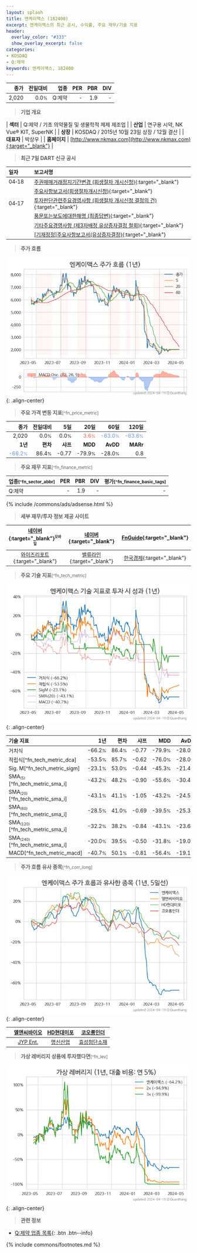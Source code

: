 ```yaml
---
layout: splash
title: 엔케이맥스 (182400)
excerpt: 엔케이맥스의 최근 공시, 수익률, 주요 재무/기술 지표
header:
  overlay_color: "#333"
  show_overlay_excerpt: false
categories:
- KOSDAQ
- Q:제약
keywords: 엔케이맥스, 182400
---
```


| **종가** | **전일대비** | **업종** | **PER** | **PBR** | **DIV** |
| -------: | -----------: | -------: | ------: | ------: | ------: |
| 2,020 | 0.0<small>%</small> | Q:제약 | - | 1.9 | - |

<!-- more -->


> **기업 개요**<a id="company"></a>

| <span style="white-space:nowrap;">**섹터**</span> | Q:제약 / 기초 의약물질 및 생물학적 제제 제조업 |
| <span style="white-space:nowrap;">**산업**</span> | 연구용 시약, NK Vue® KIT, SuperNK |
| <span style="white-space:nowrap;">**상장**</span> | KOSDAQ / 2015년 10월 23일 상장 / 12월 결산 |
| <span style="white-space:nowrap;">**대표자**</span> | 박상우 |
| <span style="white-space:nowrap;">**홈페이지**</span> | [http://www.nkmax.com](http://www.nkmax.com){:target="_blank"} |


> **최근 7일 DART 신규 공시**<a id="dart"></a>

| **일자** |      | **보고서명** |
| :------- | :--- | :----------- |
| 04&#x2011;18 | | [주권매매거래정지기간변경              (회생절차 개시신청)](https://dart.fss.or.kr/dsaf001/main.do?rcpNo=20240418900673){:target="_blank"} |
|  | | [주요사항보고서(회생절차개시신청)](https://dart.fss.or.kr/dsaf001/main.do?rcpNo=20240418000401){:target="_blank"} |
| 04&#x2011;17 | | [투자판단관련주요경영사항              (회생절차 개시신청 결정의 건)](https://dart.fss.or.kr/dsaf001/main.do?rcpNo=20240417900679){:target="_blank"} |
|  | | [풍문또는보도에대한해명              (최종답변)](https://dart.fss.or.kr/dsaf001/main.do?rcpNo=20240417900625){:target="_blank"} |
|  | | [기타주요경영사항              (제3자배정 유상증자결정 철회)](https://dart.fss.or.kr/dsaf001/main.do?rcpNo=20240417900623){:target="_blank"} |
|  | | [[기재정정]주요사항보고서(유상증자결정)](https://dart.fss.or.kr/dsaf001/main.do?rcpNo=20240417000497){:target="_blank"} |


> **주가 흐름**<a id="price"></a>

![182400](/stock/images/182400.png){: .align-center}


> **주요 가격 변동 지표**<small>[^fn_price_metric]</small>

| **종가** | **전일대비** | **5일** | **20일** | **60일** | **120일** |
| -------: | -----------: | ------: | -------: | -------: | --------: |
| 2,020 | 0.0<small>%</small> | 0.0<small>%</small> | <span style="color: tomato">3.6<small>%</small></span> | <span style="color: cornflowerblue">-63.0<small>%</small></span> | <span style="color: cornflowerblue">-63.6<small>%</small></span> |
| **1년** | **편차** | **샤프** | **MDD** | **AvDD** | **MARr** |
| <span style="color: cornflowerblue">-66.2<small>%</small></span> | 86.4<small>%</small> | -0.77 | -79.9<small>%</small> | -28.0<small>%</small> | 0.8 |


> **주요 재무 지표**<small>[^fn_finance_metric]</small>

| **업종**<small>[^fn_sector_abbr]</small> | **PER** | **PBR** | **DIV** | **평가**<small>[^fn_finance_basic_tags]</small> |
| :--------------------------------------- | ------: | ------: | ------: | ----------------------------------------------: |
| Q:제약 | - | 1.9 | - | - |



{% include /commons/ads/adsense.html %}

> **세부 재무/투자 정보 제공 사이트**

| [네이버](https://m.stock.naver.com/domestic/stock/182400/finance/summary){:target="_blank"}<sup><small>모바일</small></sup> | [네이버](https://finance.naver.com/item/coinfo.naver?code=182400){:target="_blank"} | [FnGuide](https://comp.fnguide.com/SVO2/ASP/SVD_Invest.asp?gicode=A182400&MenuYn=Y){:target="_blank"} |
| :---: | :---: | :---: |
| [와이즈리포트](https://comp.wisereport.co.kr/company/c1040001.aspx?cmp_cd=182400){:target="_blank"} | [밸류라인](https://www.valueline.co.kr/finance/summary/182400){:target="_blank"} | [한국경제](https://markets.hankyung.com/stock/182400/financial-summary){:target="_blank"} |


> **주요 기술 지표**<small>[^fn_tech_metric]</small>


![182400](/stock/images/182400_tech.png){: .align-center}

| **기술 지표** | **1년** | **편차** | **샤프** | **MDD** | **AvDD** |
| :------------ | ------: | -----------: | -------: | ------: | -------: |
| 거치식 | -66.2<small>%</small> | 86.4<small>%</small> | -0.77 | -79.9<small>%</small> | -28.0<small>%</small> |
| 적립식[^fn_tech_metric_dca] | -53.5<small>%</small> | 85.7<small>%</small> | -0.62 | -76.0<small>%</small> | -28.0<small>%</small> |
| Sig. M[^fn_tech_metric_sigm] | -23.1<small>%</small> | 53.0<small>%</small> | -0.44 | -45.3<small>%</small> | -21.4<small>%</small> |
| SMA<small><sub>(5)</sub></small>[^fn_tech_metric_sma_i] | -43.2<small>%</small> | 48.2<small>%</small> | -0.90 | -55.6<small>%</small> | -30.4<small>%</small> |
| SMA<small><sub>(20)</sub></small>[^fn_tech_metric_sma_i] | -43.1<small>%</small> | 41.1<small>%</small> | -1.05 | -43.2<small>%</small> | -24.5<small>%</small> |
| SMA<small><sub>(60)</sub></small>[^fn_tech_metric_sma_i] | -28.5<small>%</small> | 41.0<small>%</small> | -0.69 | -39.5<small>%</small> | -25.3<small>%</small> |
| SMA<small><sub>(120)</sub></small>[^fn_tech_metric_sma_i] | -32.2<small>%</small> | 38.2<small>%</small> | -0.84 | -43.1<small>%</small> | -23.6<small>%</small> |
| SMA<small><sub>(240)</sub></small>[^fn_tech_metric_sma_i] | -20.0<small>%</small> | 39.5<small>%</small> | -0.50 | -31.8<small>%</small> | -19.0<small>%</small> |
| MACD[^fn_tech_metric_macd] | -40.7<small>%</small> | 50.1<small>%</small> | -0.81 | -56.4<small>%</small> | -19.1<small>%</small> |


> **주가 흐름 유사 종목**<a id="corr"></a><small>[^fn_corr_long]</small>

![182400](/stock/images/182400_corr.png){: .align-center}

|       | [엘앤씨바이오](/290650/) | [HD현대미포](/010620/) | [코오롱인더](/120110/) |
| :---: | :------------------------------------: | :------------------------------------: | :------------------------------------: |
|       | [JYP Ent.](/035900/) | [명신산업](/009900/) | [효성첨단소재](/298050/) |


> **가상 레버리지 상품에 투자했다면**<a id="2x"></a><small>[^fn_lev]</small>

![182400](/stock/images/182400_2x.png){: .align-center}


> **관련 정보**

- [Q:제약 업종 목록](/stats/sector/kosdaq_업종_제약_종목/){: .btn .btn--info}

{% include commons/footnotes.md %}